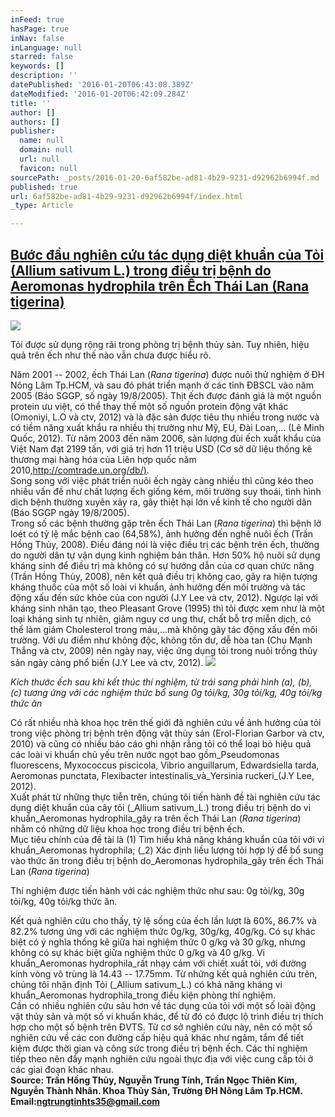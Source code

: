 ```yaml
---
inFeed: true
hasPage: true
inNav: false
inLanguage: null
starred: false
keywords: []
description: ''
datePublished: '2016-01-20T06:43:08.389Z'
dateModified: '2016-01-20T06:42:09.284Z'
title: ''
author: []
authors: []
publisher:
  name: null
  domain: null
  url: null
  favicon: null
sourcePath: _posts/2016-01-20-6af582be-ad81-4b29-9231-d92962b6994f.md
published: true
url: 6af582be-ad81-4b29-9231-d92962b6994f/index.html
_type: Article

---
```

## [Bước đầu nghiên cứu tác dụng diệt khuẩn của Tỏi (Allium sativum L.) trong điều trị bệnh do Aeromonas hydrophila trên Ếch Thái Lan (Rana tigerina)][0]
![](https://the-grid-user-content.s3-us-west-2.amazonaws.com/c7a27aa3-cdf3-4ab2-a6ad-3a929740e78f.jpg)

Tỏi được sử dụng rộng rãi trong phòng trị bệnh thủy sản. Tuy nhiên, hiệu quả trên ếch như thế nào vẫn chưa được hiểu rõ.

Năm 2001 -- 2002, ếch Thái Lan (_Rana tigerina_) được nuôi thử nghiệm ở ĐH Nông Lâm Tp.HCM, và sau đó phát triển mạnh ở các tỉnh ĐBSCL vào năm 2005 (Báo SGGP, số ngày 19/8/2005). Thịt ếch được đánh giá là một nguồn protein ưu việt, có thể thay thế một số nguồn protein động vật khác (Omoniyi, L.O và ctv, 2012) và là đặc sản được tiêu thụ nhiều trong nước và có tiềm năng xuất khẩu ra nhiều thị trường như Mỹ, EU, Đài Loan,... (Lê Minh Quốc, 2012). Từ năm 2003 đến năm 2006, sản lượng đùi ếch xuất khẩu của Việt Nam đạt 2199 tấn, với giá trị hơn 11 triệu USD (Cơ sở dữ liệu thống kê thương mại hàng hóa của Liên hợp quốc năm 2010,[http://comtrade.un.org/db/)][1].  
Song song với việc phát triển nuôi ếch ngày càng nhiều thì cũng kéo theo nhiều vấn đề như chất lượng ếch giống kém, môi trường suy thoái, tình hình dịch bệnh thường xuyên xảy ra, gây thiệt hại lớn về kinh tế cho người dân (Báo SGGP ngày 19/8/2005).  
Trong số các bệnh thường gặp trên ếch Thái Lan (_Rana tigerina_) thì bệnh lở loét có tỷ lệ mắc bệnh cao (64,58%), ảnh hưởng đến nghề nuôi ếch (Trần Hồng Thủy, 2008). Điều đáng nói là việc điều trị các bệnh trên ếch, thường do người dân tự vận dụng kinh nghiệm bản thân. Hơn 50% hộ nuôi sử dụng kháng sinh để điều trị mà không có sự hướng dẫn của cơ quan chức năng (Trần Hồng Thủy, 2008), nên kết quả điều trị không cao, gây ra hiện tượng kháng thuốc của một số loài vi khuẩn, ảnh hưởng đến môi trường và tác động xấu đến sức khỏe của con người (J.Y Lee và ctv, 2012). Ngược lại với kháng sinh nhân tạo, theo Pleasant Grove (1995) thì tỏi được xem như là một loại kháng sinh tự nhiên, giảm nguy cơ ung thư, chất bỗ trợ miễn dịch, có thể làm giảm Cholesterol trong máu,...mà không gây tác động xấu đến môi trường. Với ưu điểm như không độc, không tồn dư, dễ hòa tan (Chu Mạnh Thắng và ctv, 2009) nên ngày nay, việc ứng dụng tỏi trong nuôi trồng thủy sản ngày càng phổ biến (J.Y Lee và ctv, 2012).
![](https://the-grid-user-content.s3-us-west-2.amazonaws.com/5e3e4f15-91d5-4ffa-82c6-2b011c69f0d2.png)

_Kích thước ếch sau khi kết thúc thí nghiệm, từ trái sang phải hình (a), (b), (c) tương ứng với các nghiệm thức bổ sung 0g tỏi/kg, 30g tỏi/kg, 40g tỏi/kg thức ăn_

Có rất nhiều nhà khoa học trên thế giới đã nghiên cứu về ảnh hưởng của tỏi trong việc phòng trị bệnh trên động vật thủy sản (Erol-Florian Garbor và ctv, 2010) và cũng có nhiều báo cáo ghi nhận rằng tỏi có thể loại bỏ hiệu quả các loài vi khuẩn chủ yếu trên nước ngọt bao gồm_Pseudomonas fluorescens, Myxococcus piscicola, Vibrio anguillarum, Edwardsiella tarda, Aeromonas punctata, Flexibacter intestinalis_và_Yersinia ruckeri_(J.Y Lee, 2012).  
Xuất phát từ những thực tiễn trên, chúng tôi tiến hành đề tài nghiên cứu tác dụng diệt khuẩn của cây tỏi (_Allium sativum_L.) trong điều trị bệnh do vi khuẩn_Aeromonas hydrophila_gây ra trên ếch Thái Lan (_Rana tigerina_) nhằm có những dữ liệu khoa học trong điều trị bệnh ếch.  
Mục tiêu chính của đề tài là (1) Tìm hiểu khả năng kháng khuẩn của tỏi với vi khuẩn_Aeromonas hydrophila; (_2) Xác định liều lượng tỏi hợp lý để bổ sung vào thức ăn trong điều trị bệnh do_Aeromonas hydrophila_gây trên ếch Thái Lan (_Rana tigerina_)

Thí nghiệm được tiến hành với các nghiệm thức như sau: 0g tỏi/kg, 30g tỏi/kg, 40g tỏi/kg thức ăn. 

Kết quả nghiên cứu cho thấy, tỷ lệ sống của ếch lần lượt là  60%, 86.7% và 82.2% tương ứng với các nghiệm thức 0g/kg, 30g/kg, 40g/kg. Có sự khác biệt có ý nghĩa thống kê giữa hai nghiệm thức 0 g/kg và 30 g/kg, nhưng không có sự khác biệt giữa nghiệm thức 0 g/kg và 40 g/kg. Vi khuẩn_Aeromonas hydrophila_rất nhạy cảm với chiết xuất tỏi, với đường kính vòng vô trùng là 14.43 -- 17.75mm. Từ những kết quả nghiên cứu trên, chúng tôi nhận định Tỏi (_Allium sativum_L.) có khả năng kháng vi khuẩn_Aeromonas hydrophila_trong điều kiện phòng thí nghiệm.  
Cần có nhiều nghiên cứu sâu hơn về tác dụng của tỏi với một số loài động vật thủy sản và một số vi khuẩn khác, để từ đó có được lộ trình điều trị thích hợp cho một số bệnh trên ĐVTS. Từ cơ sở nghiên cứu này, nên có một số nghiên cứu về các con đường cấp hiệu quả khác như ngâm, tắm để tiết kiệm được thời gian và công sức trong điều trị bệnh ếch. Các thí nghiệm tiếp theo nên đẩy mạnh nghiên cứu ngoài thực địa với việc cung cấp tỏi ở các giai đoạn khác nhau.  
**Source: Trần Hồng Thủy, Nguyễn Trung Tính, Trần Ngọc Thiên Kim, Nguyễn Thành Nhân. Khoa Thủy Sản, Trường ĐH Nông Lâm Tp.HCM. Email:[ngtrungtinhts35@gmail.com][2]**

[0]: http://aquanetviet.com/post/137468679425/b%C6%B0%E1%BB%9Bc-%C4%91%E1%BA%A7u-nghi%C3%AAn-c%E1%BB%A9u-t%C3%A1c-d%E1%BB%A5ng-di%E1%BB%87t-khu%E1%BA%A9n-c%E1%BB%A7a-t%E1%BB%8Fi
[1]: http://t.umblr.com/redirect?z=http%3A%2F%2Fcomtrade.un.org%2Fdb%2F%29&t=MzY0NWZhNjFmNDMxNDgwYjZkMDkwNTdjMzY3NjY0YjgwMjUxNDJjMixTUlplc3NqeQ%3D%3D
[2]: http://t.umblr.com/redirect?z=mailto%3Angtrungtinhts35%40gmail.com&t=YjU0YWZkZTA0NzYxY2ZhZjAyMTgwZGRmZTI3Y2M0MjgyNTAwYzg2MixTUlplc3NqeQ%3D%3D